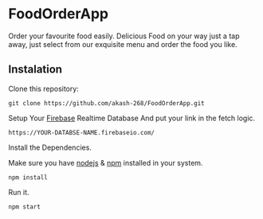 # FoodOrderApp
Order your favourite food easily. Delicious Food on your way just a tap away, just select from our exquisite menu and order the food you like.
## Instalation
Clone this repository:
```
git clone https://github.com/akash-268/FoodOrderApp.git
```
Setup Your [Firebase](https://firebase.google.com/) Realtime Database And put your link in the fetch logic.
```
https://YOUR-DATABSE-NAME.firebaseio.com/
```
Install the Dependencies. 

Make sure you have [nodejs](https://nodejs.org/en/) & [npm](https://www.npmjs.com/) installed in your system.
```
npm install
```
Run it.
```
npm start
```
